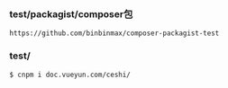 ###  test/packagist/composer包

```
https://github.com/binbinmax/composer-packagist-test
```
### test/

```
$ cnpm i doc.vueyun.com/ceshi/

```
